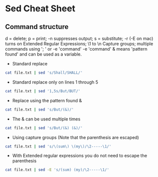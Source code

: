 # Sed Cheat Sheet

## Command structure

d = delete; p = print; -n suppresses output; s = substitute; -r (-E on mac) turns on Extended Regular Expressions; \1 to \n Capture groups;
multiple commands using '<command>; <command>' or -e 'command' -e 'command'
& means 'pattern found' and can be used as a variable.

- Standard replace

```bash
cat file.txt | sed 's/Shall/SHALL/'
```

- Standard replace only on lines 1 through 5

```bash
cat file.txt | sed '1,5s/But/BUT/'
```

- Replace using the pattern found &

```bash
cat file.txt | sed 's/But/(&)/'
```

- The & can be used multiple times

```bash
cat file.txt | sed 's/But/(&) (&)/'
```

- Using capture groups (Note that the parenthesis are escaped)

```bash
cat file.txt | sed 's/\(sum\) \(my\)/\2-----\1/'
```

- With Extended regular expressions you do not need to escape the parenthesis

```bash
cat file.txt | sed -E 's/(sum) (my)/\2-----\1/'
```
